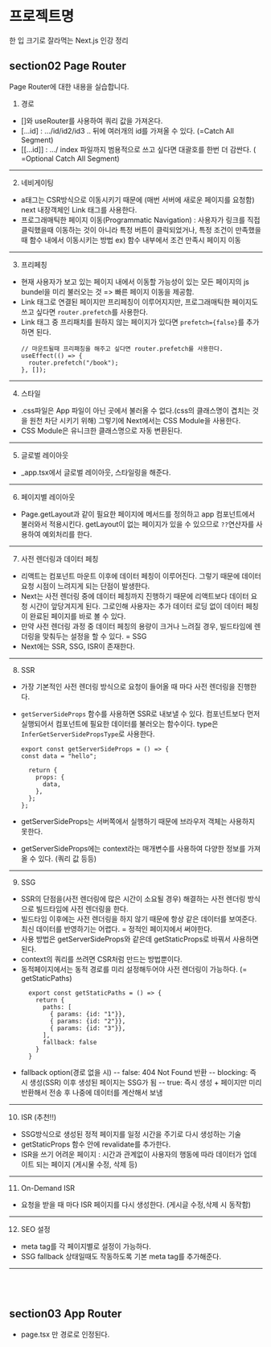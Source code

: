 # 프로젝트명

한 입 크기로 잘라먹는 Next.js 인강 정리

## section02 Page Router

Page Router에 대한 내용을 실습합니다.

1. 경로

- []와 useRouter를 사용하여 쿼리 값을 가져온다.
- [...id] : .../id/id2/id3 .. 뒤에 여러개의 id를 가져올 수 있다. (=Catch All Segment)
- [[...id]] : .../ index 파일까지 범용적으로 쓰고 싶다면 대괄호를 한번 더 감싼다. ( =Optional Catch All Segment)

---

2. 네비게이팅

- a태그는 CSR방식으로 이동시키기 때문에 (매번 서버에 새로운 페이지를 요청함) next 내장객체인 Link 태그를 사용한다.
- 프로그래매틱한 페이지 이동(Programmatic Navigation) : 사용자가 링크를 직접 클릭했을때 이동하는 것이 아니라 특정 버튼이 클릭되었거나, 특정 조건이 만족했을때 함수 내에서 이동시키는 방법
  ex) 함수 내부에서 조건 만족시 페이지 이동

---

3. 프리페칭

- 현재 사용자가 보고 있는 페이지 내에서 이동할 가능성이 있는 모든 페이지의 js bundel을 미리 불러오는 것 => 빠른 페이지 이동을 제공함.
- Link 태그로 연결된 페이지만 프리페칭이 이루어지지만, 프로그래매틱한 페이지도 쓰고 싶다면 `router.prefetch`를 사용한다.
- Link 태그 중 프리패치를 원하지 않는 페이지가 있다면 `prefetch={false}`를 추가하면 된다.
  ```
  // 마운트될때 프리패칭을 해주고 싶다면 router.prefetch를 사용한다.
  useEffect(() => {
    router.prefetch("/book");
  }, []);
  ```

---

4. 스타일

- .css파일은 App 파일이 아닌 곳에서 불러올 수 없다.(css의 클래스명이 겹치는 것을 원천 차단 시키기 위해) 그렇기에 Next에서는 CSS Module을 사용한다.
- CSS Module은 유니크한 클래스명으로 자동 변환된다.

---

5. 글로벌 레이아웃

- \_app.tsx에서 글로벌 레이아웃, 스타일링을 해준다.

---

6. 페이지별 레이아웃

- Page.getLayout과 같이 필요한 페이지에 메서드를 정의하고 app 컴포넌트에서 불러와서 적용시킨다. getLayout이 없는 페이지가 있을 수 있으므로 `??`연산자를 사용하여 예외처리를 한다.

---

7. 사전 렌더링과 데이터 페칭

- 리액트는 컴포넌트 마운트 이후에 데이터 페칭이 이루어진다. 그렇기 때문에 데이터 요청 시점이 느려지게 되는 단점이 발생한다.
- Next는 사전 렌더링 중에 데이터 페칭까지 진행하기 때문에 리액트보다 데이터 요청 시간이 앞당겨지게 된다. 그로인해 사용자는 추가 데이터 로딩 없이 데이터 페칭이 완료된 페이지를 바로 볼 수 있다.
- 만약 사전 렌더링 과정 중 데이터 페칭의 용량이 크거나 느려질 경우, 빌드타임에 렌더링을 맞춰두는 설정을 할 수 있다. = SSG
- Next에는 SSR, SSG, ISR이 존재한다.

---

8. SSR

- 가장 기본적인 사전 렌더링 방식으로 요청이 들어올 때 마다 사전 렌더링을 진행한다.
- `getServerSideProps` 함수를 사용하면 SSR로 내보낼 수 있다. 컴포넌트보다 먼저 실행되어서 컴포넌트에 필요한 데이터를 불러오는 함수이다.
  type은 `InferGetServerSidePropsType`로 사용한다.

  ```
  export const getServerSideProps = () => {
  const data = "hello";

    return {
      props: {
        data,
      },
    };
  };
  ```

- getServerSideProps는 서버쪽에서 실행하기 때문에 브라우저 객체는 사용하지 못한다.
- getServerSideProps에는 context라는 매개변수를 사용하여 다양한 정보를 가져올 수 있다. (쿼리 값 등등)

---

9. SSG

- SSR의 단점을(사전 렌더링에 많은 시간이 소요될 경우) 해결하는 사전 렌더링 방식으로 빌드타임에 사전 렌더링을 한다.
- 빌드타임 이후에는 사전 렌더링을 하지 않기 때문에 항상 같은 데이터를 보여준다. 최신 데이터를 반영하기는 어렵다. = 정적인 페이지에서 써야한다.
- 사용 방법은 getServerSideProps와 같은데 getStaticProps로 바꿔서 사용하면 된다.
- context의 쿼리를 쓰려면 CSR처럼 만드는 방법뿐이다.
- 동적페이지에서는 동적 경로를 미리 설정해두어야 사전 렌더링이 가능하다. (= getStaticPaths)
  ```
    export const getStaticPaths = () => {
      return {
        paths: [
          { params: {id: "1"}},
          { params: {id: "2"}},
          { params: {id: "3"}},
        ],
        fallback: false
      }
    }
  ```
- fallback option(경로 없을 시)
  -- false: 404 Not Found 반환
  -- blocking: 즉시 생성(SSR) 이후 생성된 페이지는 SSG가 됨
  -- true: 즉시 생성 + 페이지만 미리 반환해서 전송 후 나중에 데이터를 계산해서 보냄

---

10. ISR (추천!!)

- SSG방식으로 생성된 정적 페이지를 일정 시간을 주기로 다시 생성하는 기술
- getStaticProps 함수 안에 revalidate를 추가한다.
- ISR을 쓰기 어려운 페이지 : 시간과 관계없이 사용자의 행동에 따라 데이터가 업데이트 되는 페이지 (게시물 수정, 삭제 등)

---

11. On-Demand ISR

- 요청을 받을 때 마다 ISR 페이지를 다시 생성한다. (게시글 수정,삭제 시 동작함)

---

12. SEO 설정

- meta tag를 각 페이지별로 설정이 가능하다.
- SSG fallback 상태일때도 작동하도록 기본 meta tag를 추가해준다.

---

<br/><br/>

## section03 App Router

- page.tsx 만 경로로 인정된다.
